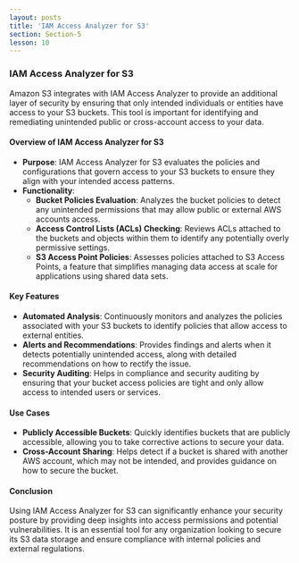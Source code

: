 ```yaml
---
layout: posts
title: 'IAM Access Analyzer for S3'
section: Section-5
lesson: 10
---
```


### IAM Access Analyzer for S3

Amazon S3 integrates with IAM Access Analyzer to provide an additional layer of security by ensuring that only intended individuals or entities have access to your S3 buckets. This tool is important for identifying and remediating unintended public or cross-account access to your data.

<!-- pagebreak -->

#### Overview of IAM Access Analyzer for S3

- **Purpose**: IAM Access Analyzer for S3 evaluates the policies and configurations that govern access to your S3 buckets to ensure they align with your intended access patterns.
- **Functionality**:
  - **Bucket Policies Evaluation**: Analyzes the bucket policies to detect any unintended permissions that may allow public or external AWS accounts access.
  - **Access Control Lists (ACLs) Checking**: Reviews ACLs attached to the buckets and objects within them to identify any potentially overly permissive settings.
  - **S3 Access Point Policies**: Assesses policies attached to S3 Access Points, a feature that simplifies managing data access at scale for applications using shared data sets.
  <!-- pagebreak -->

#### Key Features

- **Automated Analysis**: Continuously monitors and analyzes the policies associated with your S3 buckets to identify policies that allow access to external entities.
- **Alerts and Recommendations**: Provides findings and alerts when it detects potentially unintended access, along with detailed recommendations on how to rectify the issue.
- **Security Auditing**: Helps in compliance and security auditing by ensuring that your bucket access policies are tight and only allow access to intended users or services.
<!-- pagebreak -->

#### Use Cases

- **Publicly Accessible Buckets**: Quickly identifies buckets that are publicly accessible, allowing you to take corrective actions to secure your data.
- **Cross-Account Sharing**: Helps detect if a bucket is shared with another AWS account, which may not be intended, and provides guidance on how to secure the bucket.
<!-- pagebreak -->

#### Conclusion

Using IAM Access Analyzer for S3 can significantly enhance your security posture by providing deep insights into access permissions and potential vulnerabilities. It is an essential tool for any organization looking to secure its S3 data storage and ensure compliance with internal policies and external regulations.

